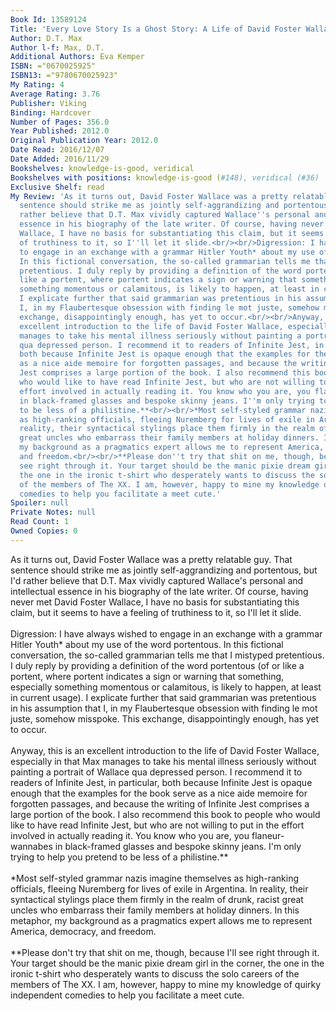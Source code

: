 ```yaml
---
Book Id: 13589124
Title: 'Every Love Story Is a Ghost Story: A Life of David Foster Wallace'
Author: D.T. Max
Author l-f: Max, D.T.
Additional Authors: Eva Kemper
ISBN: ="0670025925"
ISBN13: ="9780670025923"
My Rating: 4
Average Rating: 3.76
Publisher: Viking
Binding: Hardcover
Number of Pages: 356.0
Year Published: 2012.0
Original Publication Year: 2012.0
Date Read: 2016/12/07
Date Added: 2016/11/29
Bookshelves: knowledge-is-good, veridical
Bookshelves with positions: knowledge-is-good (#148), veridical (#36)
Exclusive Shelf: read
My Review: 'As it turns out, David Foster Wallace was a pretty relatable guy. That
  sentence should strike me as jointly self-aggrandizing and portentous, but I''d
  rather believe that D.T. Max vividly captured Wallace''s personal and intellectual
  essence in his biography of the late writer. Of course, having never met David Foster
  Wallace, I have no basis for substantiating this claim, but it seems to have a feeling
  of truthiness to it, so I''ll let it slide.<br/><br/>Digression: I have always wished
  to engage in an exchange with a grammar Hitler Youth* about my use of the word portentous.
  In this fictional conversation, the so-called grammarian tells me that I mistyped
  pretentious. I duly reply by providing a definition of the word portentous (of or
  like a portent, where portent indicates a sign or warning that something, especially
  something momentous or calamitous, is likely to happen, at least in current usage).
  I explicate further that said grammarian was pretentious in his assumption that
  I, in my Flaubertesque obsession with finding le mot juste, somehow misspoke. This
  exchange, disappointingly enough, has yet to occur.<br/><br/>Anyway, this is an
  excellent introduction to the life of David Foster Wallace, especially in that Max
  manages to take his mental illness seriously without painting a portrait of Wallace
  qua depressed person. I recommend it to readers of Infinite Jest, in particular,
  both because Infinite Jest is opaque enough that the examples for the book serve
  as a nice aide memoire for forgotten passages, and because the writing of Infinite
  Jest comprises a large portion of the book. I also recommend this book to people
  who would like to have read Infinite Jest, but who are not willing to put in the
  effort involved in actually reading it. You know who you are, you flaneur-wannabes
  in black-framed glasses and bespoke skinny jeans. I''m only trying to help you pretend
  to be less of a philistine.**<br/><br/>*Most self-styled grammar nazis imagine themselves
  as high-ranking officials, fleeing Nuremberg for lives of exile in Argentina. In
  reality, their syntactical stylings place them firmly in the realm of drunk, racist
  great uncles who embarrass their family members at holiday dinners. In this metaphor,
  my background as a pragmatics expert allows me to represent America, democracy,
  and freedom.<br/><br/>**Please don''t try that shit on me, though, because I''ll
  see right through it. Your target should be the manic pixie dream girl in the corner,
  the one in the ironic t-shirt who desperately wants to discuss the solo careers
  of the members of The XX. I am, however, happy to mine my knowledge of quirky independent
  comedies to help you facilitate a meet cute.'
Spoiler: null
Private Notes: null
Read Count: 1
Owned Copies: 0
---
```


As it turns out, David Foster Wallace was a pretty relatable guy. That sentence should strike me as jointly self-aggrandizing and portentous, but I'd rather believe that D.T. Max vividly captured Wallace's personal and intellectual essence in his biography of the late writer. Of course, having never met David Foster Wallace, I have no basis for substantiating this claim, but it seems to have a feeling of truthiness to it, so I'll let it slide.<br/><br/>Digression: I have always wished to engage in an exchange with a grammar Hitler Youth* about my use of the word portentous. In this fictional conversation, the so-called grammarian tells me that I mistyped pretentious. I duly reply by providing a definition of the word portentous (of or like a portent, where portent indicates a sign or warning that something, especially something momentous or calamitous, is likely to happen, at least in current usage). I explicate further that said grammarian was pretentious in his assumption that I, in my Flaubertesque obsession with finding le mot juste, somehow misspoke. This exchange, disappointingly enough, has yet to occur.<br/><br/>Anyway, this is an excellent introduction to the life of David Foster Wallace, especially in that Max manages to take his mental illness seriously without painting a portrait of Wallace qua depressed person. I recommend it to readers of Infinite Jest, in particular, both because Infinite Jest is opaque enough that the examples for the book serve as a nice aide memoire for forgotten passages, and because the writing of Infinite Jest comprises a large portion of the book. I also recommend this book to people who would like to have read Infinite Jest, but who are not willing to put in the effort involved in actually reading it. You know who you are, you flaneur-wannabes in black-framed glasses and bespoke skinny jeans. I'm only trying to help you pretend to be less of a philistine.**<br/><br/>*Most self-styled grammar nazis imagine themselves as high-ranking officials, fleeing Nuremberg for lives of exile in Argentina. In reality, their syntactical stylings place them firmly in the realm of drunk, racist great uncles who embarrass their family members at holiday dinners. In this metaphor, my background as a pragmatics expert allows me to represent America, democracy, and freedom.<br/><br/>**Please don't try that shit on me, though, because I'll see right through it. Your target should be the manic pixie dream girl in the corner, the one in the ironic t-shirt who desperately wants to discuss the solo careers of the members of The XX. I am, however, happy to mine my knowledge of quirky independent comedies to help you facilitate a meet cute.